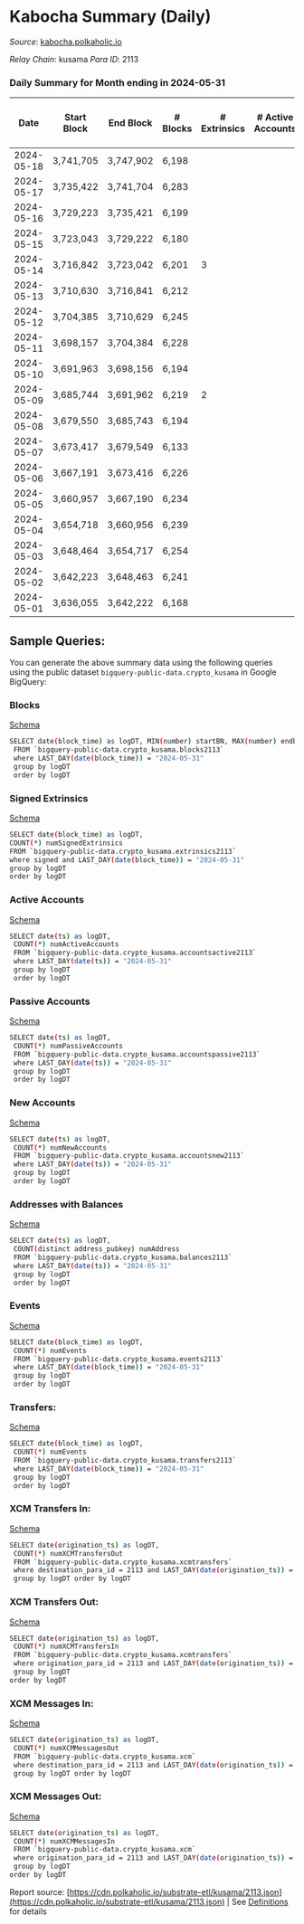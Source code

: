 # Kabocha Summary (Daily)

_Source_: [kabocha.polkaholic.io](https://kabocha.polkaholic.io)

*Relay Chain*: kusama
*Para ID*: 2113



### Daily Summary for Month ending in 2024-05-31


| Date    | Start Block | End Block | # Blocks | # Extrinsics | # Active Accounts | # Passive Accounts | # New Accounts | # Addresses | # Events  | # Transfers ($USD) | # XCM Transfers In ($USD) | # XCM Transfers Out ($USD) | # XCM In | # XCM Out | Issues |
|---------|-------------|-----------|----------|--------------|-------------------|--------------------|----------------|-------------|-----------|--------------------|---------------------------|----------------------------|----------|-----------|--------|
| 2024-05-18 | 3,741,705 | 3,747,902 | 6,198 |  |  |  |  | 13,225 | 12,417 |   |   |   |  |  |  |
| 2024-05-17 | 3,735,422 | 3,741,704 | 6,283 |  |  |  |  | 13,225 | 12,587 |   |   |   |  |  |  |
| 2024-05-16 | 3,729,223 | 3,735,421 | 6,199 |  |  |  |  | 13,225 | 12,419 |   |   |   |  |  |  |
| 2024-05-15 | 3,723,043 | 3,729,222 | 6,180 |  |  |  |  | 13,225 | 12,380 |   |   |   |  |  |  |
| 2024-05-14 | 3,716,842 | 3,723,042 | 6,201 | 3 |  |  |  | 13,225 | 12,440 | 1  |   |   |  |  |  |
| 2024-05-13 | 3,710,630 | 3,716,841 | 6,212 |  |  |  |  | 13,224 | 12,448 |   |   |   |  |  |  |
| 2024-05-12 | 3,704,385 | 3,710,629 | 6,245 |  |  |  |  | 13,224 | 12,511 |   |   |   |  |  |  |
| 2024-05-11 | 3,698,157 | 3,704,384 | 6,228 |  |  |  |  | 13,224 | 12,476 |   |   |   |  |  |  |
| 2024-05-10 | 3,691,963 | 3,698,156 | 6,194 |  |  |  |  | 13,224 | 12,409 |   |   |   |  |  |  |
| 2024-05-09 | 3,685,744 | 3,691,962 | 6,219 | 2 |  |  |  | 13,224 | 12,471 | 2  |   |   |  |  |  |
| 2024-05-08 | 3,679,550 | 3,685,743 | 6,194 |  |  |  |  | 13,225 | 12,408 |   |   |   |  |  |  |
| 2024-05-07 | 3,673,417 | 3,679,549 | 6,133 |  |  |  |  | 13,225 | 12,287 |   |   |   |  |  |  |
| 2024-05-06 | 3,667,191 | 3,673,416 | 6,226 |  |  |  |  | 13,225 | 12,476 |   |   |   |  |  |  |
| 2024-05-05 | 3,660,957 | 3,667,190 | 6,234 |  |  |  |  | 13,225 | 12,488 |   |   |   |  |  |  |
| 2024-05-04 | 3,654,718 | 3,660,956 | 6,239 |  |  |  |  | 13,225 | 12,499 |   |   |   |  |  |  |
| 2024-05-03 | 3,648,464 | 3,654,717 | 6,254 |  |  |  |  | 13,226 | 12,529 |   |   |   |  |  |  |
| 2024-05-02 | 3,642,223 | 3,648,463 | 6,241 |  |  |  |  | 13,225 | 12,503 |   |   |   |  |  |  |
| 2024-05-01 | 3,636,055 | 3,642,222 | 6,168 |  |  |  |  | 13,225 | 12,356 |   |   |   |  |  |  |

## Sample Queries:
You can generate the above summary data using the following queries using the public dataset `bigquery-public-data.crypto_kusama` in Google BigQuery:


### Blocks 

[Schema](https://github.com/colorfulnotion/substrate-etl/blob/main/schema/blocks.json)

```bash
SELECT date(block_time) as logDT, MIN(number) startBN, MAX(number) endBN, COUNT(*) numBlocks 
 FROM `bigquery-public-data.crypto_kusama.blocks2113`  
 where LAST_DAY(date(block_time)) = "2024-05-31" 
 group by logDT 
 order by logDT
```

### Signed Extrinsics 

[Schema](https://github.com/colorfulnotion/substrate-etl/blob/main/schema/extrinsics.json)

```bash
SELECT date(block_time) as logDT, 
COUNT(*) numSignedExtrinsics 
FROM `bigquery-public-data.crypto_kusama.extrinsics2113`  
where signed and LAST_DAY(date(block_time)) = "2024-05-31" 
group by logDT 
order by logDT
```

### Active Accounts 

[Schema](https://github.com/colorfulnotion/substrate-etl/blob/main/schema/accountsactive.json)

```bash
SELECT date(ts) as logDT, 
 COUNT(*) numActiveAccounts 
 FROM `bigquery-public-data.crypto_kusama.accountsactive2113` 
 where LAST_DAY(date(ts)) = "2024-05-31" 
 group by logDT 
 order by logDT
```

### Passive Accounts 

[Schema](https://github.com/colorfulnotion/substrate-etl/blob/main/schema/accountspassive.json)

```bash
SELECT date(ts) as logDT, 
 COUNT(*) numPassiveAccounts 
 FROM `bigquery-public-data.crypto_kusama.accountspassive2113` 
 where LAST_DAY(date(ts)) = "2024-05-31" 
 group by logDT 
 order by logDT
```

### New Accounts 

[Schema](https://github.com/colorfulnotion/substrate-etl/blob/main/schema/accountsnew.json)

```bash
SELECT date(ts) as logDT, 
 COUNT(*) numNewAccounts 
 FROM `bigquery-public-data.crypto_kusama.accountsnew2113` 
 where LAST_DAY(date(ts)) = "2024-05-31" 
 group by logDT
 order by logDT
```

### Addresses with Balances 

[Schema](https://github.com/colorfulnotion/substrate-etl/blob/main/schema/balances.json)

```bash
SELECT date(ts) as logDT,
 COUNT(distinct address_pubkey) numAddress 
 FROM `bigquery-public-data.crypto_kusama.balances2113` 
 where LAST_DAY(date(ts)) = "2024-05-31" 
 group by logDT 
 order by logDT
```

### Events 

[Schema](https://github.com/colorfulnotion/substrate-etl/blob/main/schema/events.json)

```bash
SELECT date(block_time) as logDT, 
 COUNT(*) numEvents 
 FROM `bigquery-public-data.crypto_kusama.events2113` 
 where LAST_DAY(date(block_time)) = "2024-05-31" 
 group by logDT 
 order by logDT
```

### Transfers:

[Schema](https://github.com/colorfulnotion/substrate-etl/blob/main/schema/transfers.json)

```bash
SELECT date(block_time) as logDT, 
 COUNT(*) numEvents 
 FROM `bigquery-public-data.crypto_kusama.transfers2113` 
 where LAST_DAY(date(block_time)) = "2024-05-31" 
 group by logDT 
 order by logDT
```

### XCM Transfers In: 

[Schema](https://github.com/colorfulnotion/substrate-etl/blob/main/schema/xcmtransfers.json)

```bash
SELECT date(origination_ts) as logDT, 
 COUNT(*) numXCMTransfersOut 
 FROM `bigquery-public-data.crypto_kusama.xcmtransfers` 
 where destination_para_id = 2113 and LAST_DAY(date(origination_ts)) = "2024-05-31" 
 group by logDT order by logDT
```

### XCM Transfers Out: 

[Schema](https://github.com/colorfulnotion/substrate-etl/blob/main/schema/xcmtransfers.json)

```bash
SELECT date(origination_ts) as logDT, 
 COUNT(*) numXCMTransfersIn 
 FROM `bigquery-public-data.crypto_kusama.xcmtransfers` 
 where origination_para_id = 2113 and LAST_DAY(date(origination_ts)) = "2024-05-31" 
 group by logDT 
order by logDT
```

### XCM Messages In: 

[Schema](https://github.com/colorfulnotion/substrate-etl/blob/main/schema/xcm.json)

```bash
SELECT date(origination_ts) as logDT, 
 COUNT(*) numXCMMessagesOut 
 FROM `bigquery-public-data.crypto_kusama.xcm` 
 where destination_para_id = 2113 and LAST_DAY(date(origination_ts)) = "2024-05-31" 
 group by logDT order by logDT
```

### XCM Messages Out: 

[Schema](https://github.com/colorfulnotion/substrate-etl/blob/main/schema/xcm.json)

```bash
SELECT date(origination_ts) as logDT, 
 COUNT(*) numXCMMessagesIn 
 FROM `bigquery-public-data.crypto_kusama.xcm` 
 where origination_para_id = 2113 and LAST_DAY(date(origination_ts)) = "2024-05-31" 
 group by logDT 
order by logDT
```


Report source: [https://cdn.polkaholic.io/substrate-etl/kusama/2113.json](https://cdn.polkaholic.io/substrate-etl/kusama/2113.json) | See [Definitions](/DEFINITIONS.md) for details
